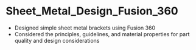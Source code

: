 # Sheet_Metal_Design_Fusion_360
* Designed simple sheet metal brackets using Fusion 360
* Considered the principles, guidelines, and material properties for part quality and design considerations
